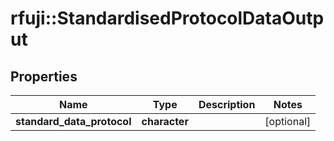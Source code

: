 # rfuji::StandardisedProtocolDataOutput


## Properties
Name | Type | Description | Notes
------------ | ------------- | ------------- | -------------
**standard_data_protocol** | **character** |  | [optional] 


